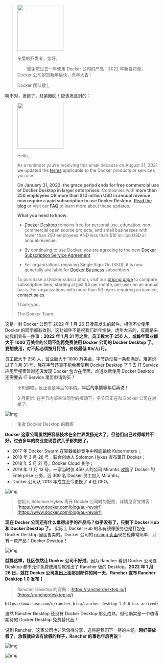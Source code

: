 
> <img class="mx-auto" style="width: 150px;" src="/static/s1/6/docker-logo.png"/>
>
> 亲爱的开发者，您好，
>
> &nbsp;&nbsp;&nbsp;&nbsp;&nbsp;&nbsp;&nbsp;&nbsp;感谢您过去一年使用 Docker 公司的产品！2022 年新春将至，Docker 公司祝您新年愉快，虎年大吉！
>
> Docker 团队敬上

啊不对，发错了，赶紧撤回！应该发这封的：

> <img class="mx-auto" style="width: 150px;" src="/static/s1/6/docker-logo.png"/>
>
> Hello,
>
> As a reminder you’re receiving this email because on August 31, 2021 we updated the [terms](https://www.docker.com/legal/docker-subscription-service-agreement) applicable to the Docker products or services you use.
>
> **On January 31, 2022, the grace period ends for free commercial use of Docker Desktop in larger enterprises.** Companies with **more than 250 employees OR more than $10 million USD in annual revenue now require a paid subscription to use Docker Desktop.** [Read the blog](https://www.docker.com/blog/the-grace-period-for-the-docker-subscription-service-agreement-ends-soon-heres-what-you-need-to-know) or visit our [FAQ](https://www.docker.com/pricing/faq) to learn more about these updates.
>
> **What you need to know:**
>
> - [Docker Desktop](https://www.docker.com/products/docker-desktop) remains free for personal use, education, non-commercial open source projects, and small businesses with fewer than 250 employees AND less than $10 million USD in annual revenue.
>
> - By continuing to use Docker, you are agreeing to the new [Docker Subscription Service Agreement](https://www.docker.com/legal/docker-subscription-service-agreement).
>
> - For organizations requiring Single Sign-On (SSO), it is now generally available for [Docker Business](https://www.docker.com/products/business) subscribers.
>
> To purchase a Docker subscription, visit our [pricing page](https://www.docker.com/pricing) to compare subscription tiers, starting at just $5 per month, per user on an annual basis. For organizations with more than 50 users requiring an invoice, [contact sales](https://www.docker.com/pricing/contact-sales).
>
> Thank you,
>
> The Docker Team

这是一封 Docker 公司于 2022 年 1 月 26 日凌晨发出的邮件，相信不少使用 Docker 的同学都有收到。这封邮件不是祝我们新年愉快，虎年大吉的，反而是来向我们宣布一件事：**2022 年 1 月 31 号之后，员工数大于 250 人，或每年营业额大于 1000 万美金的公司不能再免费使用 Docker 公司的 Docker Desktop 了。要想使用，对不起必须按月打钱，价格最低 $5/人/月。** 

员工数大于 250 人，营业额大于 1000 万美金，字节跳动每一条都满足。难道说过了 1 月 31 号，我在字节还真不能免费使用 Docker Desktop 了？去 IT Service 应用里搜索暂时还没发现 Docker 包含在里面，难道以后使用 Docker Desktop 还需要去 IT Service 里面申请购买？

> 不知道哎，反正也是年后的事情。**年后的事情等年后再说！**
>
> 3 月更新: 在字节内部某位同学的推动下，字节已正在和 Docker 公司在对接了。

![img](/static/s1/6/docker-desktop.png)

> 笔者 Docker Desktop 的截图

**Docker 这家公司虽然把容器技术在全世界发扬光大了，但他们自己过得却并不好，过去多年的商业变现尝试几乎都失败了。**

- 2017 年 Docker Swarm 在容器编排竞争中彻底输给 Kuberneters；
- 2018 年 3 月 28 号，联合创始人 Solomon Hykes 宣布离开 Docker；
- 2018 年 5 月 21 号，Docker Cloud 关停；
- 2019 年 11 月 13 号，一家当时仅 450 人的公司 Mirantis [收购](https://www.mirantis.com/company/press-center/company-news/mirantis-acquires-docker-enterprise/)了 Docker 的 Enterprise 业务，近 300 名 Docker 员工加入 Mirantis。
- Docker 公司从 2013 年成立至今更换了 4 任 CEO。

![img](/static/s1/6/au-revoir.png)

> 创始人 Solomon Hykes 离开 Docker 公司时的配图。详情见官宣博客：[https://www.docker.com/blog/au-revoir/](https://www.docker.com/blog/au-revoir/)

**现在 Docker 公司还有什么拿得出手的产品吗？似乎没有了，只剩下 Docker Hub 和 Docker Desktop 了。** 实际上 Docker Hub 的私有镜像服务也是打包在 Docker Desktop 里面售卖的。Docker 公司的 [pricing 页面](https://www.docker.com/pricing)现在也非常简单，只有一款产品：Docker Desktop！

![img](/static/s1/6/docker-pricing.png)

**就算这样，社区依然让 Docker 公司不好过**。因为 Rancher 看到 Docker 公司连 Desktop 都不允许免费使用后就推出了 Rancher 版的 Desktop。**2022 年 1 月 26 日，就在 Docker 公司发出上面那封邮件的同一天，Rancher 宣布 Rancher Desktop 1.0 发布！**

> Rancher Desktop 的官网：[https://rancherdesktop.io/](https://rancherdesktop.io/)

```urlpreview
https://www.suse.com/c/rancher_blog/rancher-desktop-1-0-0-has-arrived/
```

虽然 Rancher Desktop 还没有 Docker Desktop 那么成熟，但他确实是一个值得期待的 Docker Desktop 免费替代品！

说到 Rancher，这家公司也非常值得分享，这将是我们下一期的主题。**刚好要放假了，放假就应该有放假的样子，Rancher 的事也年后再说！**

![img](/static/s1/6/later1.jpg)

![img](/static/s1/6/later2.png)
